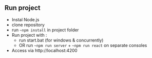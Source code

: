 ## Run project
- Instal Node.js
- clone repository
- run `~npm install` in project folder
- Run project with :
     - run start.bat (for windows & concurrently)
     - OR run `~npm run server` + `~npm run react` on separate consoles
- Access via http://localhost:4200
